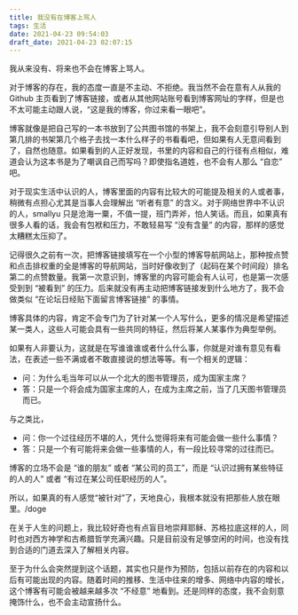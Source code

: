 ```yaml
---
title: 我没有在博客上骂人
tags: 生活
date: 2021-04-23 09:54:03
draft_date: 2021-04-23 02:07:15
---
```



我从来没有、将来也不会在博客上骂人。

对于博客的存在，我的态度一直是不主动、不拒绝。我当然不会在意有人从我的 Github 主页看到了博客链接，或者从其他网站账号看到博客网址的字样，但是也不太可能主动跟人说，“这是我的博客，你过来看一眼吧”。

博客就像是把自己写的一本书放到了公共图书馆的书架上，我不会刻意引导别人到第几排的书架第几个格子去找一本什么样子的书看看吧，但如果有人无意间看到了，自然也随意。如果看到的人正好发现，书里的内容和自己的行径有点相似，难道会认为这本书是为了嘲讽自己而写吗？即使指名道姓，也不会有人那么 “自恋” 吧。

对于现实生活中认识的人，博客里面的内容有比较大的可能提及相关的人或者事，稍微有点担心尤其是当事人会理解出 “听者有意” 的含义。对于网络世界中不认识的人，smallyu 只是沧海一粟，不值一提，班门弄斧，怕人笑话。而且，如果真有很多人看的话，我会有包袱和压力，不敢轻易写 “没有含量” 的内容，那样的感觉太糟糕太压抑了。

记得很久之前有一次，把博客链接填写在一个小型的博客导航网站上，那种按点赞和点击排权重的全是博客的导航网站，当时好像收到了（起码在某个时间段）排名第二的点赞数量。我第一次意识到，博客里的内容可能会有人认可，也是第一次感受到到 “被看到” 的压力。后来就没有再主动把博客链接发到什么地方了，我不会做类似 “在论坛日经贴下面留言博客链接” 的事情。

博客具体的内容，肯定不会专门为了针对某一个人写什么，更多的情况是希望描述某一类人，这些人可能会具有一些共同的特征，然后将某人某事作为典型举例。

如果有人非要认为，这就是在写谁谁谁或者什么什么事，你就是对谁有意见有看法，在表述一些不满或者不敢直接说的想法等等。有一个相关的逻辑：

- 问：为什么毛当年可以从一个北大的图书管理员，成为国家主席？
- 答：只是一个将会成为国家主席的人，在成为主席之前，当了几天图书管理员而已。

与之类比，

- 问：你一个过往经历不堪的人，凭什么觉得将来有可能会做一些什么事情？
- 答：只是一个有可能将来会做一些事情的人，有一段比较寻常的过往而已。

博客的立场不会是 “谁的朋友” 或者 “某公司的员工”，而是 “认识过拥有某些特征的人的人” 或者 “有过在某公司任职经历的人”。

所以，如果真的有人感觉“被针对”了，天地良心，我根本就没有把那些人放在眼里。/doge

在关于人生的问题上，我比较好奇也有点盲目地崇拜耶稣、苏格拉底这样的人，同时也对西方神学和古希腊哲学充满兴趣。只是目前没有足够空闲的时间，也没有找到合适的门道去深入了解相关内容。

至于为什么会突然提到这个话题，其实也只是作为预防，包括以前存在的内容和以后有可能出现的内容。随着时间的推移、生活中往来的增多、网络中内容的增长，这个博客有可能会被越来越多次 “不经意” 地看到。还是同样的态度，我不会刻意掩饰什么，也不会主动宣扬什么。

